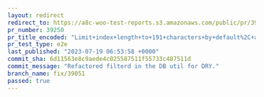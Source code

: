 ```yaml
---
layout: redirect
redirect_to: https://a8c-woo-test-reports.s3.amazonaws.com/public/pr/39250/e2e/index.html
pr_number: 39250
pr_title_encoded: "Limit+index+length+to+191+characters+by+default%2C+additionally+connect+HPOS+to+verify+DB+tooling."
pr_test_type: e2e
last_published: "2023-07-19 06:53:58 +0000"
commit_sha: 6d11563e8c9aede4c025587511f55733c487511d
commit_message: "Refactored filterd in the DB util for DRY."
branch_name: fix/39051
passed: true
---
```

